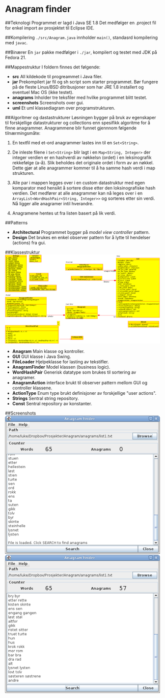 Anagram finder
=================

##Teknologi
Programmet er lagd i Java SE 1.8
Det medfølger en .project fil for enkel import av prosjektet til Eclipse IDE.

##Kompilering
`./src/Anagram.java` innholder `main()`, standasrd kompilering med `javac`. 

##Binærer
En `jar` pakke medfølger i `./jar`, kompilert og testet med JDK på Fedora 21.

##Mappestruktur
I foldern finnes det følgende:
* **src** All kildekode til progreammet i Java filer.
* **jar** Prekompilert jar fil og sh script som starter programmet. Bør fungere på de fleste Linus/BSD ditribusjoner som har JRE 1.8 installert og eventuel Mac OS (ikke testet).
* **anagrams** Inholder tre teksfiler med hvilke programmet blitt testet.
* **screenshots** Screenshots over gui. 
* **uml** Et uml klassediagram over programstrukturen.

##Algoritmer og dastastrukturer
Løsningen bygger på bruk av egenskaper til forskjellige datastrukturer og collections enn spesifikk algoritme for å finne anagrammer. Anagrammene blir funnet gjennnom følgende tilnærmingsmåte: 

1. En textfil med et-ord anagrammer lastes inn til en `Set<String>`. 

2. De inleste filene i `Set<String>` blir lagt i en `Map<String, Integer>` der integer verdien er en hashverdi av nøkkelsn (ordet) i en leksinografik rekkefølge (a-å). Slik beholdes det originale ordet i form av an nøkkel. Dette gjør at alle anagrammer kommer til å ha samme hash verdi i map strukturen. 

3. Alle par i mappen legges over i en custom datastruktur med egen komparator med hensikt å sortere disse etter den loksinografiske hash verdien. Det medfører at alle anagrammer kan nå leges over i en `ArrayList<WordHashPair<String, Integer>>` og sorteres etter sin verdi. Nå ligger alle anagramer intil hverandre. 

4. Anagramene hentes ut fra listen basert på lik verdi. 

##Patterns
* **Architectural** Programmet bygger på *model view controller* pattern.
* **Design** Det brukes en enkel observer pattern for å lytte til hendelser (actions) fra gui.

##Klassestruktur
![UML_klassediagram](./UML/UML_class_diagram.png)
* **Anagram** Main klasse og kontroller.
* **GUI** GUI klasse i Java Swing. 
* **FileLoader** Hjelpeklasse for lasting av tekstifler. 
* **AnagramFinder** Model klassen (business logic).
* **WordHashPair** Generisk datatype som brukes til sortering av anagramer. 
* **AnagramAction** interface brukt til observer pattern mellom GUI og controller klassene.
* **ActionType** Enum type brukt definisjoner av forskjellige "user actions".
* **Strings** Sentral string repository.
* **Const** Sentral repository av konstanter.

##Screenshots
![ScreenShot1](./screenshots/s1.png)
![ScreenShot2](./screenshots/s2.png)
